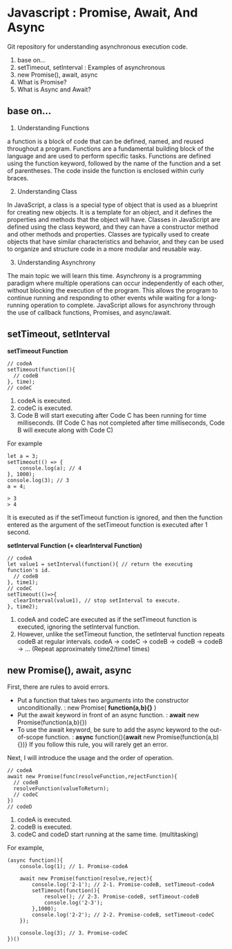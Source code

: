 # Javascript : Promise, Await, And Async
Git repository for understanding asynchronous execution code.

1. base on...
2. setTimeout, setInterval : Examples of asynchronous
3. new Promise(), await, async
4. What is Promise?
5. What is Async and Await?

## base on...
1. Understanding Functions

a function is a block of code that can be defined, named, and reused throughout a program. Functions are a fundamental building block of the language and are used to perform specific tasks. Functions are defined using the function keyword, followed by the name of the function and a set of parentheses. The code inside the function is enclosed within curly braces.

2. Understanding Class

In JavaScript, a class is a special type of object that is used as a blueprint for creating new objects. It is a template for an object, and it defines the properties and methods that the object will have. Classes in JavaScript are defined using the class keyword, and they can have a constructor method and other methods and properties. Classes are typically used to create objects that have similar characteristics and behavior, and they can be used to organize and structure code in a more modular and reusable way.

3. Understanding Asynchrony

The main topic we will learn this time.
Asynchrony is a programming paradigm where multiple operations can occur independently of each other, without blocking the execution of the program. This allows the program to continue running and responding to other events while waiting for a long-running operation to complete. JavaScript allows for asynchrony through the use of callback functions, Promises, and async/await.

## setTimeout, setInterval
**setTimeout Function**
```
// codeA
setTimeout(function(){
  // codeB
}, time);
// codeC
```
1. codeA is executed.
2. codeC is executed.
3. Code B will start executing after Code C has been running for time milliseconds.
(If Code C has not completed after time milliseconds, Code B will execute along with Code C)

For example
```
let a = 3;
setTimeout(() => {
    console.log(a); // 4
}, 1000);
console.log(3); // 3
a = 4;

> 3
> 4
```
It is executed as if the setTimeout function is ignored, and then the function entered as the argument of the setTimeout function is executed after 1 second.

**setInterval Function (+ clearInterval Function)**
```
// codeA
let value1 = setInterval(function(){ // return the executing function's id.
  // codeB
}, time1);
// codeC
setTimeout(()=>{
  clearInterval(value1), // stop setInterval to execute.
}, time2);
```
1. codeA and codeC are executed as if the setTimeout function is executed, ignoring the setInterval function.
2. However, unlike the setTimeout function, the setInterval function repeats codeB at regular intervals.
codeA -> codeC -> codeB -> codeB -> codeB -> ... (Repeat approximately time2/time1 times)

## new Promise(), await, async
First, there are rules to avoid errors.
- Put a function that takes two arguments into the constructor unconditionally. : new Promise( **function(a,b){}** )
- Put the await keyword in front of an async function. : **await** new Promise(function(a,b){})
- To use the await keyword, be sure to add the async keyword to the out-of-scope function. : **async** function(){**await** new Promise(function(a,b){})}
If you follow this rule, you will rarely get an error.


Next, I will introduce the usage and the order of operation.
```
// codeA
await new Promise(func(resolveFunction,rejectFunction){
  // codeB
  resolveFunction(valueToReturn);
  // codeC
})
// codeD
```
1. codeA is executed.
2. codeB is executed.
3. codeC and codeD start running at the same time. (multitasking)

For example,
```
(async function(){
    console.log(1); // 1. Promise-codeA
    
    await new Promise(function(resolve,reject){
        console.log('2-1'); // 2-1. Promise-codeB, setTimeout-codeA 
        setTimeout(function(){
            resolve(); // 2-3. Promise-codeB, setTimeout-codeB
            console.log('2-3');
        },1000);
        console.log('2-2'); // 2-2. Promise-codeB, setTimeout-codeC
    });
    
    console.log(3); // 3. Promise-codeC
})()
```

